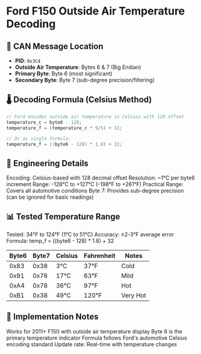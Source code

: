 # Ford F150 Outside Air Temperature Decoding

## 📍 CAN Message Location

- **PID**: `0x3C4`
- **Outside Air Temperature**: Bytes 6 & 7 (Big Endian)
- **Primary Byte**: Byte 6 (most significant)
- **Secondary Byte**: Byte 7 (sub-degree precision/filtering)

## 🌡️ Decoding Formula (Celsius Method)

```cpp
// Ford encodes outside air temperature in Celsius with 128 offset
temperature_c = byte6 - 128;
temperature_f = (temperature_c * 9/5) + 32;

// Or as single formula:
temperature_f = ((byte6 - 128) * 1.8) + 32;
```

## 🔬 Engineering Details

Encoding: Celsius-based with 128 decimal offset
Resolution: ~1°C per byte6 increment
Range: -128°C to +127°C (-198°F to +261°F)
Practical Range: Covers all automotive conditions
Byte 7: Provides sub-degree precision (can be ignored for basic readings)

## 📊 Tested Temperature Range

Tested: 34°F to 124°F (1°C to 51°C)
Accuracy: ±2-3°F average error
Formula: temp_f = ((byte6 - 128) * 1.8) + 32

| Byte6 | Byte7 | Celsius | Fahrenheit | Notes    |
|-------|-------|---------|------------|----------|
| 0x83  | 0x38  | 3°C     | 37°F       | Cold     |
| 0x91  | 0x78  | 17°C    | 63°F       | Mild     |
| 0xA4  | 0x78  | 36°C    | 97°F       | Hot      |
| 0xB1  | 0x38  | 49°C    | 120°F      | Very Hot |

## 🚗 Implementation Notes

Works for 2011+ F150 with outside air temperature display
Byte 6 is the primary temperature indicator
Formula follows Ford's automotive Celsius encoding standard
Update rate: Real-time with temperature changes